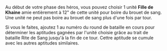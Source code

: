 Au début de votre phase des héros, vous pouvez choisir 1 unité **Fille de Khaine** amie entièrement à 12" de cette unité pour boire du brouet de sang. Une unité ne peut pas boire au brouet de sang plus d'une fois par tour.

Si vous le faites, ajoutez 1 au numéro du round de bataille en cours pour déterminer les aptitudes gagnées par l'unité choisie grâce au trait de bataille Rite de Sang jusqu'à la fin de ce tour. Cettre aptitude se cumule avec les autres aptitudes similaires.